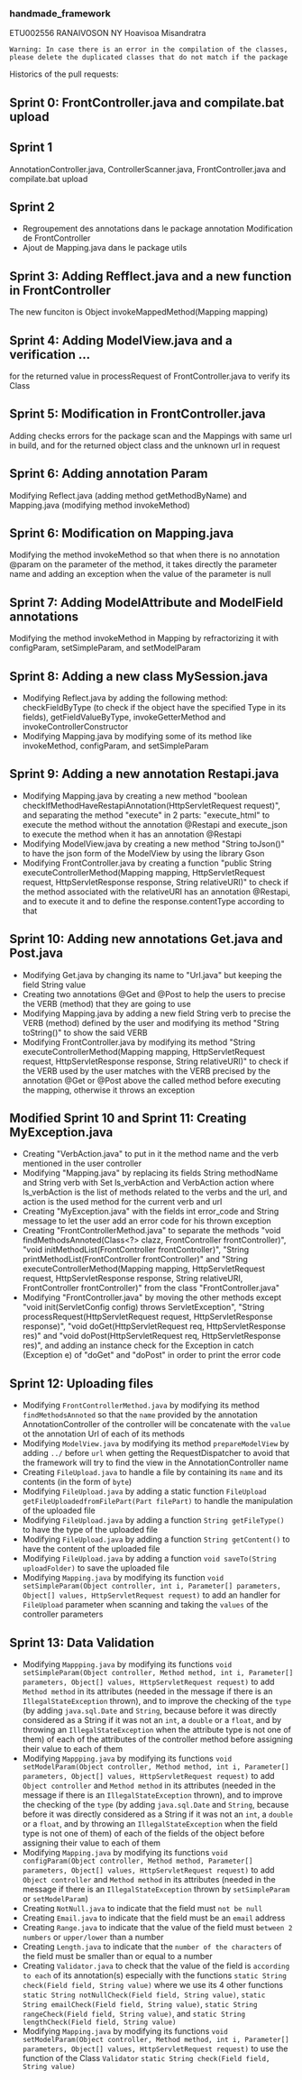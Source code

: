 ### handmade_framework

ETU002556 RANAIVOSON NY Hoavisoa Misandratra

`Warning: In case there is an error in the compilation of the classes, please delete the duplicated classes that do not match if the package`

Historics of the pull requests:

## Sprint 0: FrontController.java and compilate.bat upload

## Sprint 1

AnnotationController.java, ControllerScanner.java, FrontController.java and compilate.bat upload

## Sprint 2

- Regroupement des annotations dans le package annotation Modification de FrontController
- Ajout de Mapping.java dans le package utils

## Sprint 3: Adding Refflect.java and a new function in FrontController

The new funciton is Object invokeMappedMethod(Mapping mapping)

## Sprint 4: Adding ModelView.java and a verification ...

for the returned value in processRequest of FrontController.java to verify its Class

## Sprint 5: Modification in FrontController.java

Adding checks errors for the package scan and the Mappings with same url in build, and for the returned object class and the unknown url in request

## Sprint 6: Adding annotation Param

Modifying Reflect.java (adding method getMethodByName) and Mapping.java (modifying method invokeMethod)

## Sprint 6: Modification on Mapping.java

Modifying the method invokeMethod so that when there is no annotation @param on the parameter of the method, it takes directly the parameter name and adding an exception when the value of the parameter is null

## Sprint 7: Adding ModelAttribute and ModelField annotations

Modifying the method invokeMethod in Mapping by refractorizing it with configParam, setSimpleParam, and setModelParam

## Sprint 8: Adding a new class MySession.java

- Modifying Reflect.java by adding the following method: checkFieldByType (to check if the object have the specified Type in its fields), getFieldValueByType, invokeGetterMethod and invokeControllerConstructor
- Modifying Mapping.java by modifying some of its method like invokeMethod, configParam, and setSimpleParam

## Sprint 9: Adding a new annotation Restapi.java

- Modifying Mapping.java by creating a new method "boolean checkIfMethodHaveRestapiAnnotation(HttpServletRequest request)", and separating the method "execute" in 2 parts: "execute_html" to execute the method without the annotation @Restapi and execute_json to execute the method when it has an annotation @Restapi
- Modifying ModelView.java by creating a new method "String toJson()" to have the json form of the ModelView by using the library Gson
- Modifying FrontController.java by creating a function "public String executeControllerMethod(Mapping mapping, HttpServletRequest request, HttpServletResponse response, String relativeURI)" to check if the method associated with the relativeURI has an annotation @Restapi, and to execute it and to define the response.contentType according to that

## Sprint 10: Adding new annotations Get.java and Post.java

- Modifying Get.java by changing its name to "Url.java" but keeping the field String value
- Creating two annotations @Get and @Post to help the users to precise the VERB (method) that they are going to use
- Modifying Mapping.java by adding a new field String verb to precise the VERB (method) defined by the user and modifying its method "String toString()" to show the said VERB
- Modifying FrontController.java by modifying its method "String executeControllerMethod(Mapping mapping, HttpServletRequest request, HttpServletResponse response, String relativeURI)" to check if the VERB used by the user matches with the VERB precised by the annotation @Get or @Post above the called method before executing the mapping, otherwise it throws an exception

## Modified Sprint 10 and Sprint 11: Creating MyException.java

- Creating "VerbAction.java" to put in it the method name and the verb mentioned in the user controller
- Modifying "Mapping.java" by replacing its fields String methodName and String verb with Set<VerbAction> ls_verbAction and VerbAction action where ls_verbAction is the list of methods related to the verbs and the url, and action is the used method for the current verb and url
- Creating "MyException.java" with the fields int error_code and String message to let the user add an error code for his thrown exception
- Creating "FrontControllerMethod.java" to separate the methods "void findMethodsAnnoted(Class<?> clazz, FrontController frontController)", "void initMethodList(FrontController frontController)", "String printMethodList(FrontController frontController)" and "String executeControllerMethod(Mapping mapping, HttpServletRequest request, HttpServletResponse response, String relativeURI, FrontController frontController)" from the class "FrontController.java"
- Modifying "FrontController.java" by moving the other methods except "void init(ServletConfig config) throws ServletException", "String processRequest(HttpServletRequest request, HttpServletResponse response)", "void doGet(HttpServletRequest req, HttpServletResponse res)" and "void doPost(HttpServletRequest req, HttpServletResponse res)", and adding an instance check for the Exception in catch (Exception e) of "doGet" and "doPost" in order to print the error code

## Sprint 12: Uploading files

- Modifying `FrontControllerMethod.java` by modifying its method `findMethodsAnnoted` so that the `name` provided by the annotation AnnotationController of the controller will be concatenate with the `value` ot the annotation Url of each of its methods
- Modifying `ModelView.java` by modifying its method `prepareModelView` by adding `../` before `url` when getting the RequestDispatcher to avoid that the framework will try to find the view in the AnnotationController name
- Creating `FileUpload.java` to handle a file by containing its `name` and its contents (in the form of `byte`)
- Modifying `FileUpload.java` by adding a static function `FileUpload getFileUploadedfromFilePart(Part filePart)` to handle the manipulation of the uploaded file
- Modifying `FileUpload.java` by adding a function `String getFileType()` to have the type of the uploaded file
- Modifying `FileUpload.java` by adding a function `String getContent()` to have the content of the uploaded file
- Modifying `FileUpload.java` by adding a function `void saveTo(String uploadFolder)` to save the uploaded file
- Modifying `Mapping.java` by modifying its function `void setSimpleParam(Object controller, int i, Parameter[] parameters, Object[] values, HttpServletRequest request)` to add an handler for `FileUpload` parameter when scanning and taking the `values` of the controller parameters

## Sprint 13: Data Validation

- Modifying `Mappping.java` by modifying its functions `void setSimpleParam(Object controller, Method method, int i, Parameter[] parameters, Object[] values, HttpServletRequest request)` to add `Method method` in its attributes (needed in the message if there is an `IllegalStateException` thrown), and to improve the checking of the `type` (by adding `java.sql.Date` and `String`, because before it was directly considered as a String if it was not an `int`, a `double` or a `float`, and by throwing an `IllegalStateException` when the attribute type is not one of them) of each of the attributes of the controller method before assigning their value to each of them
- Modifying `Mappping.java` by modifying its functions `void setModelParam(Object controller, Method method, int i, Parameter[] parameters, Object[] values, HttpServletRequest request)` to add `Object controller` and `Method method` in its attributes (needed in the message if there is an `IllegalStateException` thrown), and to improve the checking of the `type` (by adding `java.sql.Date` and `String`, because before it was directly considered as a String if it was not an `int`, a `double` or a `float`, and by throwing an `IllegalStateException` when the field type is not one of them) of each of the fields of the object before assigning their value to each of them
- Modifying `Mapping.java` by modifying its functions `void configParam(Object controller, Method method, Parameter[] parameters, Object[] values, HttpServletRequest request)` to add `Object controller` and `Method method` in its attributes (needed in the message if there is an `IllegalStateException` thrown by `setSimpleParam` or `setModelParam`)
- Creating `NotNull.java` to indicate that the field must `not be null`
- Creating `Email.java` to indicate that the field must be an `email` address
- Creating `Range.java` to indicate that the value of the field must `between 2 numbers` or `upper/lower` than a number
- Creating `Length.java` to indicate that the `number of the characters` of the field must be smaller than or equal to a number
- Creating `Validator.java` to check that the value of the field is `according to each` of its annotation(s) especially with the functions `static String check(Field field, String value)` where we use its 4 other functions `static String notNullCheck(Field field, String value)`, `static String emailCheck(Field field, String value)`, `static String rangeCheck(Field field, String value)`, and `static String lengthCheck(Field field, String value)`
- Modifying `Mapping.java` by modifying its functions `void setModelParam(Object controller, Method method, int i, Parameter[] parameters, Object[] values, HttpServletRequest request)` to use the function of the Class `Validator` `static String check(Field field, String value)`
